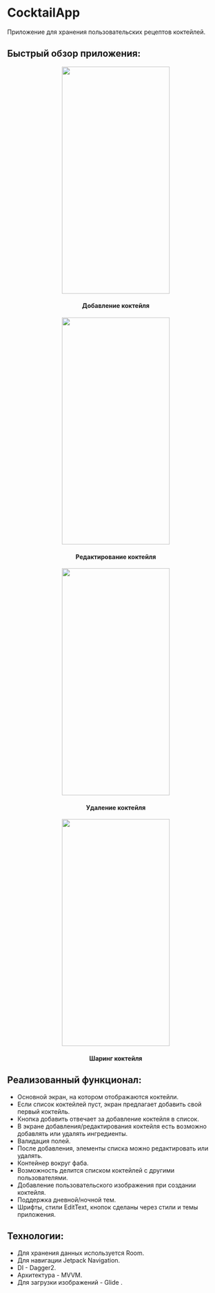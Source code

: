 # CocktailApp

Приложение для хранения пользовательских рецептов коктейлей.

## Быстрый обзор приложения:

<p align="center">
  <img src="https://github.com/IBRUTALI/CocktailApp/assets/96013243/4be16866-f511-40c4-bb21-f23d069614a4" width="250" height="525" />
  <h4 align="center">Добавление коктейля</h4>
</p>

<p align="center">
  <img src="https://github.com/IBRUTALI/CocktailApp/assets/96013243/1afed425-48e0-477d-96b5-cc5895648a37" width="250" height="525" />
  <h4 align="center">Редактирование коктейля</h4>
</p>

<p align="center">
  <img src="https://github.com/IBRUTALI/CocktailApp/assets/96013243/600ad811-0105-45f9-82c7-257bbe55bd8a" width="250" height="525" />
  <h4 align="center">Удаление коктейля</h4>
</p>

<p align="center">
  <img src="https://github.com/IBRUTALI/CocktailApp/assets/96013243/f68bc28a-b728-4f2e-981e-6a7482c0e14a" width="250" height="525" />
  <h4 align="center">Шаринг коктейля</h4>
</p>


## Реализованный функционал:
- Основной экран, на котором отображаются коктейли.
- Если список коктейлей пуст, экран предлагает добавить свой первый коктейль.
- Кнопка добавить отвечает за добавление коктейля в список.
- В экране добавления/редактирования коктейля есть возможно добавлять или удалять ингредиенты.
- Валидация полей.
- После добавления, элементы списка можно редактировать или удалять.
- Контейнер вокруг фаба.
- Возможность делится списком коктейлей с другими пользователями.
- Добавление пользовательского изображения при создании коктейля.
- Поддержка дневной/ночной тем.
- Шрифты, стили EditText, кнопок сделаны через стили и темы приложения.

## Технологии:
- Для хранения данных используется Room.
- Для навигации Jetpack Navigation.
- DI - Dagger2.
- Архитектура - MVVM.
- Для загрузки изображений - Glide .

